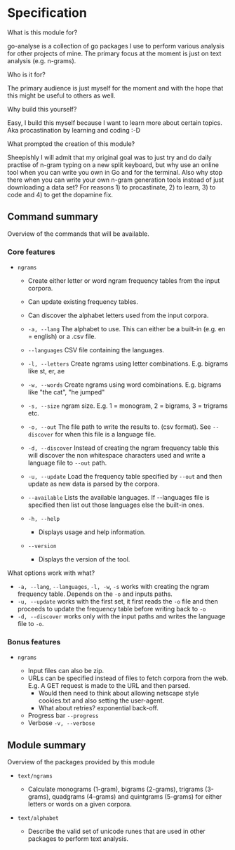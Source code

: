 # Specification

What is this module for?

go-analyse is a collection of go packages I use to perform various analysis for other projects of mine. The primary
focus at the moment is just on text analysis (e.g. n-grams).

Who is it for?

The primary audience is just myself for the moment and with the hope that this might be useful to others as well.

Why build this yourself?

Easy, I build this myself because I want to learn more about certain topics. Aka procastination by learning and coding :-D

What prompted the creation of this module?

Sheepishly I will admit that my original goal was to just try and do daily practise of n-gram typing on a new split
keyboard, but why use an online tool when you can write you own in Go and for the terminal. Also why stop there when
you can write your own n-gram generation tools instead of just downloading a data set?
For reasons 1) to procastinate, 2) to learn, 3) to code and 4) to get the dopamine fix.

## Command summary

Overview of the commands that will be available.

### Core features

-   `ngrams`

    -   Create either letter or word ngram frequency tables from the input corpora.
    -   Can update existing frequency tables.
    -   Can discover the alphabet letters used from the input corpora.

    -   `-a, --lang` The alphabet to use. This can either be a built-in (e.g. en = english) or a .csv file.
    -   `--languages` CSV file containing the languages.
    -   `-l, --letters` Create ngrams using letter combinations. E.g. bigrams like st, er, ae
    -   `-w, --words` Create ngrams using word combinations. E.g. bigrams like "the cat", "he jumped"
    -   `-s, --size` ngram size. E.g. 1 = monogram, 2 = bigrams, 3 = trigrams etc.
    -   `-o, --out` The file path to write the results to. (csv format). See `--discover` for when this file is a language file.
    -   `-d, --discover` Instead of creating the ngram frequency table this will discover the non whitespace characters used and write a language file to `--out` path.
    -   `-u, --update` Load the frequency table specified by `--out` and then update as new data is parsed by the corpora.
    -   `--available` Lists the available languages. If --languages file is specified then list out those languages else the built-in ones.

    -   `-h, --help`

        -   Displays usage and help information.

    -   `--version`
        -   Displays the version of the tool.

What options work with what?

-   `-a, --lang`, `--languages`, `-l, -w`, `-s` works with creating the ngram frequency table. Depends on the `-o` and inputs paths.
-   `-u, --update` works with the first set, it first reads the `-o` file and then proceeds to update the frequency table before writing back to `-o`
-   `-d, --discover` works only with the input paths and writes the language file to `-o`.

### Bonus features

-   `ngrams`

    -   Input files can also be zip.
    -   URLs can be specified instead of files to fetch corpora from the web. E.g. A GET request is made to the URL and then parsed.
        -   Would then need to think about allowing netscape style cookies.txt and also setting the user-agent.
        -   What about retries? exponential back-off.
    -   Progress bar `--progress`
    -   Verbose `-v, --verbose`

## Module summary

Overview of the packages provided by this module

-   `text/ngrams`

    -   Calculate monograms (1-gram), bigrams (2-grams), trigrams (3-grams), quadgrams (4-grams) and
        quintgrams (5-grams) for either letters or words on a given corpora.

-   `text/alphabet`
    -   Describe the valid set of unicode runes that are used in other packages to perform text analysis.
